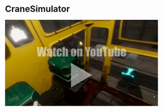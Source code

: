 # CraneSimulator
[![Watch the video](https://github.com/TheMoltenDolphin/CraneSimulator/blob/main/maxresdefault.png?raw=true
)](https://youtu.be/waZApDfawa8)
